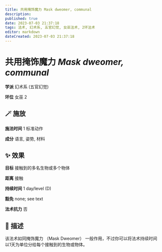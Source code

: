 ```yaml
---
title: 共用掩饰魔力 Mask dweomer, communal
description: 
published: true
date: 2023-07-03 21:37:18
tags: 法术, 幻术系, 五官幻觉, 女巫法术, 2环法术
editor: markdown
dateCreated: 2023-07-03 21:37:18
---
```


# **共用掩饰魔力** *Mask dweomer, communal*

**学派** 幻术系 (五官幻觉) 

**环位** 女巫 2

## 🪄 施放

**施法时间** 1 标准动作

**成分** 语言, 姿势, 材料

## ✨ 效果 

**目标** 接触到的多名生物或多个物体 

**距离** 接触  

**持续时间** 1 day/level (D) 

**豁免** none; see text

**法术抗力** 否

## 📖 描述

该法术如同掩饰魔力 （Mask Dweomer） 一般作用，不过你可以将法术持续时间以1天为单位分给每个接触到的生物或物体。
    